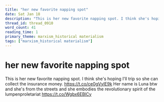 ```yaml
---
title: "her new favorite napping spot"
date: Sat Jan 18
description: "This is her new favorite napping spot. I think she's hoping I'll trip so she can collect the insurance money. Her name is Luna"
thread_id: thread_0910
word_count: 41
reading_time: 1
primary_theme: marxism_historical materialism
tags: ["marxism_historical materialism"]
---
```


# her new favorite napping spot

This is her new favorite napping spot. I think she's hoping I'll trip so she can collect the insurance money. https://t.co/ce0gVylE9k Her name is Luna btw and she's from the streets and she embodies the revolutionary spirit of the lumpenproletariat https://t.co/Wgbx6EBlCy
